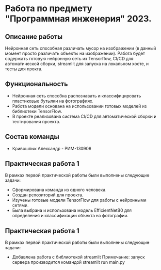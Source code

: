 # Работа по предмету "Программная инженерия" 2023.

## Описание работы

Нейронная сеть способная различать мусор на изображении (в данный момент просто различать объекты на изображении).
Работа будет содержать готовую нейронную сеть из Tensorflow, CI/CD для автоматической сборки, streamlit для запуска на локальном хосте, и тесты для прокта.

## Функциональность

- Нейронная сеть способна распознавать и классифицировать пластиковые бутылки на фотографиях.
- Работа модели основана на использовании готовых моделей из библиотеки TensorFlow.
- В проекте реализована система CI/CD для автоматической сборки и тестирования проекта.

## Состав команды
- Кривошлык Александр - РИМ-130908

## Практическая работа 1
В рамках первой практической работы были выполнены следующие задачи:
- Сформирована команда из одного человека.
- Создан репозиторий для проекта.
- Изучены готовые модели TensorFlow для работы с нейронными сетями.
- Была выбрана и использована модель EfficientNetB0 для определения и классификации объекта на фотографии.

## Практическая работа 1
В рамках первой практической работы были выполнены следующие задачи:
- Добавлена работа с библиотекой streamlit
Примечание: запуск сервера производится командой streamlit run main.py

